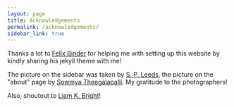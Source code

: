 ```yaml
---
layout: page
title: Acknowledgements
permalink: /acknowledgements/
sidebar_link: true
---
```


 Thanks a lot to [Felix Binder](https://ac.felixbinder.net/) for helping me with setting up this website by kindly sharing his jekyll theme with me!
 
 The picture on the sidebar was taken by [S. P. Leeds](https://twitter.com/s_p_leeds), the picture on the "about" page by [Sowmya Theegalapalli](https://www.instagram.com/sowm.2.0/). My gratitude to the photographers!

 Also, shoutout to [Liam K. Bright](https://twitter.com/lastpositivist)!
